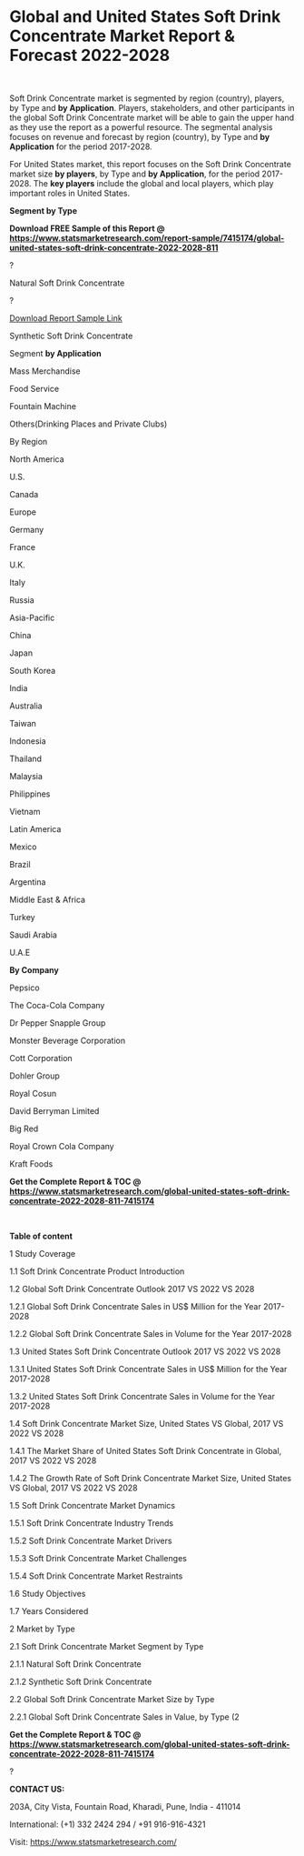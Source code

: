 <h1>Global and United States Soft Drink Concentrate Market Report & Forecast 2022-2028</h1><br/><p>Soft Drink Concentrate market is segmented by region (country), players, by Type and <strong>by Application</strong>. Players, stakeholders, and other participants in the global Soft Drink Concentrate market will be able to gain the upper hand as they use the report as a powerful resource. The segmental analysis focuses on revenue and forecast by region (country), by Type and <strong>by Application</strong> for the period 2017-2028.</p>
 
 
 
 <p>For United States market, this report focuses on the Soft Drink Concentrate market size <strong>by players</strong>, by Type and <strong>by Application</strong>, for the period 2017-2028. The <strong>key players</strong> include the global and local players, which play important roles in United States.</p>
 
 
 
 <p><strong>Segment by Type</strong></p>
 
 
 
 <div><b>Download FREE Sample of this Report @ <a href="https://www.statsmarketresearch.com/download-free-sample/7415174/global-united-states-soft-drink-concentrate-2022-2028-811">https://www.statsmarketresearch.com/report-sample/7415174/global-united-states-soft-drink-concentrate-2022-2028-811</a></b></div>
 
 
 
 <p>? </p>
 
 
 
 <p>Natural Soft Drink Concentrate</p>
 
 
 
 <p>? </p>
 
 
 
 <p><a href="https://www.statsmarketresearch.com/download-free-sample/7415174/global-united-states-soft-drink-concentrate-2022-2028-811">Download Report Sample Link</a></p>
 
 
 
 <p>Synthetic Soft Drink Concentrate</p>
 
 
 
 <p>Segment <strong>by Application</strong></p>
 
 
 
 <p>Mass Merchandise</p>
 
 
 
 <p>Food Service</p>
 
 
 
 <p>Fountain Machine</p>
 
 
 
 <p>Others(Drinking Places and Private Clubs)</p>
 
 
 
 <p>By Region</p>
 
 
 
 <p>North America</p>
 
 
 
 <p>U.S.</p>
 
 
 
 <p>Canada</p>
 
 
 
 <p>Europe</p>
 
 
 
 <p>Germany</p>
 
 
 
 <p>France</p>
 
 
 
 <p>U.K.</p>
 
 
 
 <p>Italy</p>
 
 
 
 <p>Russia</p>
 
 
 
 <p>Asia-Pacific</p>
 
 
 
 <p>China</p>
 
 
 
 <p>Japan</p>
 
 
 
 <p>South Korea</p>
 
 
 
 <p>India</p>
 
 
 
 <p>Australia</p>
 
 
 
 <p>Taiwan</p>
 
 
 
 <p>Indonesia</p>
 
 
 
 <p>Thailand</p>
 
 
 
 <p>Malaysia</p>
 
 
 
 <p>Philippines</p>
 
 
 
 <p>Vietnam</p>
 
 
 
 <p>Latin America</p>
 
 
 
 <p>Mexico</p>
 
 
 
 <p>Brazil</p>
 
 
 
 <p>Argentina</p>
 
 
 
 <p>Middle East & Africa</p>
 
 
 
 <p>Turkey</p>
 
 
 
 <p>Saudi Arabia</p>
 
 
 
 <p>U.A.E</p>
 
 
 
 <p><strong>By Company</strong></p>
 
 
 
 <p>Pepsico</p>
 
 
 
 <p>The Coca-Cola Company</p>
 
 
 
 <p>Dr Pepper Snapple Group</p>
 
 
 
 <p>Monster Beverage Corporation</p>
 
 
 
 <p>Cott Corporation</p>
 
 
 
 <p>Dohler Group</p>
 
 
 
 <p>Royal Cosun</p>
 
 
 
 <p>David Berryman Limited</p>
 
 
 
 <p>Big Red</p>
 
 
 
 <p>Royal Crown Cola Company</p>
 
 
 
 <p>Kraft Foods</p>
 
 
 
 <div><b>Get the Complete Report & TOC @ <a href="https://www.statsmarketresearch.com/global-united-states-soft-drink-concentrate-2022-2028-811-7415174">https://www.statsmarketresearch.com/global-united-states-soft-drink-concentrate-2022-2028-811-7415174</a></b></div>
 
 
 
 <p><br />
 
 <b>Table of content</b></p>
 
 
 
 <p>1 Study Coverage<br />
 
 1.1 Soft Drink Concentrate Product Introduction<br />
 
 1.2 Global Soft Drink Concentrate Outlook 2017 VS 2022 VS 2028<br />
 
 1.2.1 Global Soft Drink Concentrate Sales in US$ Million for the Year 2017-2028<br />
 
 1.2.2 Global Soft Drink Concentrate Sales in Volume for the Year 2017-2028<br />
 
 1.3 United States Soft Drink Concentrate Outlook 2017 VS 2022 VS 2028<br />
 
 1.3.1 United States Soft Drink Concentrate Sales in US$ Million for the Year 2017-2028<br />
 
 1.3.2 United States Soft Drink Concentrate Sales in Volume for the Year 2017-2028<br />
 
 1.4 Soft Drink Concentrate Market Size, United States VS Global, 2017 VS 2022 VS 2028<br />
 
 1.4.1 The Market Share of United States Soft Drink Concentrate in Global, 2017 VS 2022 VS 2028<br />
 
 1.4.2 The Growth Rate of Soft Drink Concentrate Market Size, United States VS Global, 2017 VS 2022 VS 2028<br />
 
 1.5 Soft Drink Concentrate Market Dynamics<br />
 
 1.5.1 Soft Drink Concentrate Industry Trends<br />
 
 1.5.2 Soft Drink Concentrate Market Drivers<br />
 
 1.5.3 Soft Drink Concentrate Market Challenges<br />
 
 1.5.4 Soft Drink Concentrate Market Restraints<br />
 
 1.6 Study Objectives<br />
 
 1.7 Years Considered<br />
 
 2 Market by Type<br />
 
 2.1 Soft Drink Concentrate Market Segment by Type<br />
 
 2.1.1 Natural Soft Drink Concentrate<br />
 
 2.1.2 Synthetic Soft Drink Concentrate<br />
 
 2.2 Global Soft Drink Concentrate Market Size by Type<br />
 
 2.2.1 Global Soft Drink Concentrate Sales in Value, by Type (2</p>
 
 
 
 <div><b>Get the Complete Report & TOC @ <a href="https://www.statsmarketresearch.com/global-united-states-soft-drink-concentrate-2022-2028-811-7415174">https://www.statsmarketresearch.com/global-united-states-soft-drink-concentrate-2022-2028-811-7415174</a></b></div>
 
 
 
 <p>? </p>
 
 
 
 <p><b>CONTACT US:</b><br />
 
 203A, City Vista, Fountain Road, Kharadi, Pune, India - 411014<br />
 
 International: (+1) 332 2424 294 / +91 916-916-4321<br />
 
 Visit: <a href="https://www.statsmarketresearch.com/">https://www.statsmarketresearch.com/</a></p>